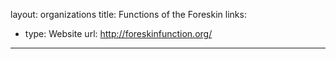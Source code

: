 layout: organizations
title: Functions of the Foreskin
links:
 - type: Website
   url: http://foreskinfunction.org/
---